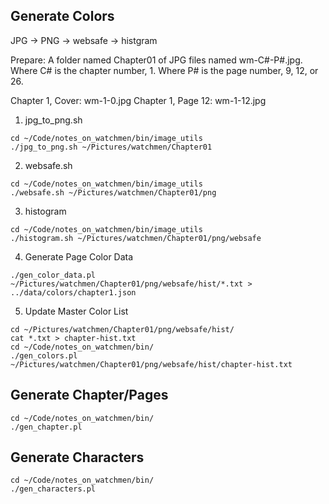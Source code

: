 Generate Colors
---------------

JPG -> PNG -> websafe -> histgram

Prepare:
A folder named Chapter01 of JPG files named wm-C#-P#.jpg.
Where C# is the chapter number, 1.
Where P# is the page number, 9, 12, or 26.

Chapter 1, Cover: wm-1-0.jpg
Chapter 1, Page 12: wm-1-12.jpg

1. jpg_to_png.sh

```
cd ~/Code/notes_on_watchmen/bin/image_utils
./jpg_to_png.sh ~/Pictures/watchmen/Chapter01
```

2. websafe.sh

```
cd ~/Code/notes_on_watchmen/bin/image_utils
./websafe.sh ~/Pictures/watchmen/Chapter01/png
```

3. histogram

```
cd ~/Code/notes_on_watchmen/bin/image_utils
./histogram.sh ~/Pictures/watchmen/Chapter01/png/websafe
```

4. Generate Page Color Data

```
./gen_color_data.pl ~/Pictures/watchmen/Chapter01/png/websafe/hist/*.txt > ../data/colors/chapter1.json
```

5. Update Master Color List

```
cd ~/Pictures/watchmen/Chapter01/png/websafe/hist/
cat *.txt > chapter-hist.txt
cd ~/Code/notes_on_watchmen/bin/
./gen_colors.pl ~/Pictures/watchmen/Chapter01/png/websafe/hist/chapter-hist.txt
```

Generate Chapter/Pages
----------------------

```
cd ~/Code/notes_on_watchmen/bin/
./gen_chapter.pl
```

Generate Characters
----------------------

```
cd ~/Code/notes_on_watchmen/bin/
./gen_characters.pl
```
